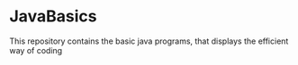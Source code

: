 # JavaBasics
This repository contains the basic java programs, that displays the efficient way of coding
